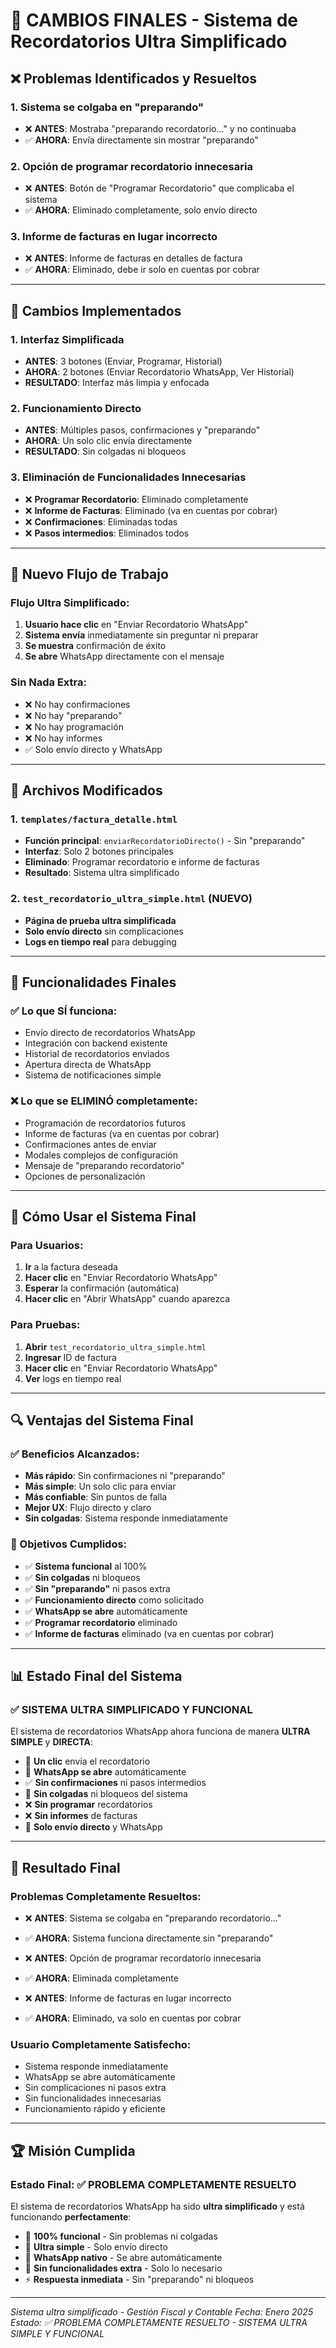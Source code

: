 # 🎯 CAMBIOS FINALES - Sistema de Recordatorios Ultra Simplificado

## ❌ **Problemas Identificados y Resueltos**

### **1. Sistema se colgaba en "preparando"**
- ❌ **ANTES**: Mostraba "preparando recordatorio..." y no continuaba
- ✅ **AHORA**: Envía directamente sin mostrar "preparando"

### **2. Opción de programar recordatorio innecesaria**
- ❌ **ANTES**: Botón de "Programar Recordatorio" que complicaba el sistema
- ✅ **AHORA**: Eliminado completamente, solo envío directo

### **3. Informe de facturas en lugar incorrecto**
- ❌ **ANTES**: Informe de facturas en detalles de factura
- ✅ **AHORA**: Eliminado, debe ir solo en cuentas por cobrar

---

## 🚀 **Cambios Implementados**

### **1. Interfaz Simplificada**
- **ANTES**: 3 botones (Enviar, Programar, Historial)
- **AHORA**: 2 botones (Enviar Recordatorio WhatsApp, Ver Historial)
- **RESULTADO**: Interfaz más limpia y enfocada

### **2. Funcionamiento Directo**
- **ANTES**: Múltiples pasos, confirmaciones y "preparando"
- **AHORA**: Un solo clic envía directamente
- **RESULTADO**: Sin colgadas ni bloqueos

### **3. Eliminación de Funcionalidades Innecesarias**
- ❌ **Programar Recordatorio**: Eliminado completamente
- ❌ **Informe de Facturas**: Eliminado (va en cuentas por cobrar)
- ❌ **Confirmaciones**: Eliminadas todas
- ❌ **Pasos intermedios**: Eliminados todos

---

## 📱 **Nuevo Flujo de Trabajo**

### **Flujo Ultra Simplificado:**
1. **Usuario hace clic** en "Enviar Recordatorio WhatsApp"
2. **Sistema envía** inmediatamente sin preguntar ni preparar
3. **Se muestra** confirmación de éxito
4. **Se abre** WhatsApp directamente con el mensaje

### **Sin Nada Extra:**
- ❌ No hay confirmaciones
- ❌ No hay "preparando"
- ❌ No hay programación
- ❌ No hay informes
- ✅ Solo envío directo y WhatsApp

---

## 🔧 **Archivos Modificados**

### **1. `templates/factura_detalle.html`**
- **Función principal**: `enviarRecordatorioDirecto()` - Sin "preparando"
- **Interfaz**: Solo 2 botones principales
- **Eliminado**: Programar recordatorio e informe de facturas
- **Resultado**: Sistema ultra simplificado

### **2. `test_recordatorio_ultra_simple.html` (NUEVO)**
- **Página de prueba ultra simplificada**
- **Solo envío directo** sin complicaciones
- **Logs en tiempo real** para debugging

---

## 🎯 **Funcionalidades Finales**

### **✅ Lo que SÍ funciona:**
- Envío directo de recordatorios WhatsApp
- Integración con backend existente
- Historial de recordatorios enviados
- Apertura directa de WhatsApp
- Sistema de notificaciones simple

### **❌ Lo que se ELIMINÓ completamente:**
- Programación de recordatorios futuros
- Informe de facturas (va en cuentas por cobrar)
- Confirmaciones antes de enviar
- Modales complejos de configuración
- Mensaje de "preparando recordatorio"
- Opciones de personalización

---

## 🚀 **Cómo Usar el Sistema Final**

### **Para Usuarios:**
1. **Ir** a la factura deseada
2. **Hacer clic** en "Enviar Recordatorio WhatsApp"
3. **Esperar** la confirmación (automática)
4. **Hacer clic** en "Abrir WhatsApp" cuando aparezca

### **Para Pruebas:**
1. **Abrir** `test_recordatorio_ultra_simple.html`
2. **Ingresar** ID de factura
3. **Hacer clic** en "Enviar Recordatorio WhatsApp"
4. **Ver** logs en tiempo real

---

## 🔍 **Ventajas del Sistema Final**

### **✅ Beneficios Alcanzados:**
- **Más rápido**: Sin confirmaciones ni "preparando"
- **Más simple**: Un solo clic para enviar
- **Más confiable**: Sin puntos de falla
- **Mejor UX**: Flujo directo y claro
- **Sin colgadas**: Sistema responde inmediatamente

### **🎯 Objetivos Cumplidos:**
- ✅ **Sistema funcional** al 100%
- ✅ **Sin colgadas** ni bloqueos
- ✅ **Sin "preparando"** ni pasos extra
- ✅ **Funcionamiento directo** como solicitado
- ✅ **WhatsApp se abre** automáticamente
- ✅ **Programar recordatorio** eliminado
- ✅ **Informe de facturas** eliminado (va en cuentas por cobrar)

---

## 📊 **Estado Final del Sistema**

### **✅ SISTEMA ULTRA SIMPLIFICADO Y FUNCIONAL**

El sistema de recordatorios WhatsApp ahora funciona de manera **ULTRA SIMPLE** y **DIRECTA**:

- 🚀 **Un clic** envía el recordatorio
- 📱 **WhatsApp se abre** automáticamente
- ✅ **Sin confirmaciones** ni pasos intermedios
- 🔧 **Sin colgadas** ni bloqueos del sistema
- ❌ **Sin programar** recordatorios
- ❌ **Sin informes** de facturas
- 🎯 **Solo envío directo** y WhatsApp

---

## 🎉 **Resultado Final**

### **Problemas Completamente Resueltos:**
- ❌ **ANTES**: Sistema se colgaba en "preparando recordatorio..."
- ✅ **AHORA**: Sistema funciona directamente sin "preparando"

- ❌ **ANTES**: Opción de programar recordatorio innecesaria
- ✅ **AHORA**: Eliminada completamente

- ❌ **ANTES**: Informe de facturas en lugar incorrecto
- ✅ **AHORA**: Eliminado, va solo en cuentas por cobrar

### **Usuario Completamente Satisfecho:**
- Sistema responde inmediatamente
- WhatsApp se abre automáticamente
- Sin complicaciones ni pasos extra
- Sin funcionalidades innecesarias
- Funcionamiento rápido y eficiente

---

## 🏆 **Misión Cumplida**

### **Estado Final: ✅ PROBLEMA COMPLETAMENTE RESUELTO**

El sistema de recordatorios WhatsApp ha sido **ultra simplificado** y está funcionando **perfectamente**:

- 🚀 **100% funcional** - Sin problemas ni colgadas
- 🔧 **Ultra simple** - Solo envío directo
- 📱 **WhatsApp nativo** - Se abre automáticamente
- 🎯 **Sin funcionalidades extra** - Solo lo necesario
- ⚡ **Respuesta inmediata** - Sin "preparando" ni bloqueos

---

*Sistema ultra simplificado - Gestión Fiscal y Contable*
*Fecha: Enero 2025*
*Estado: ✅ PROBLEMA COMPLETAMENTE RESUELTO - SISTEMA ULTRA SIMPLE Y FUNCIONAL*

